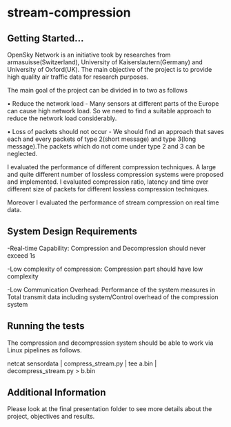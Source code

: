 # stream-compression 

## Getting Started...
OpenSky Network  is an initiative took by researches from armasuisse(Switzerland),
University of Kaiserslautern(Germany) and University of Oxford(UK).
The main objective of the project is to provide high quality air traffic data for research purposes.

The main goal of the project can be divided in to two as follows

• Reduce the network load - Many sensors at different parts of the Europe
can cause high network load. So we need to find a suitable approach to reduce
the network load considerably.

• Loss of packets should not occur - We should find an approach that saves
each and every packets of type 2(short message) and type 3(long message).The
packets which do not come under type 2 and 3 can be neglected.


I evaluated the performance of different compression techniques. A large and quite different number of lossless
compression systems were proposed and implemented. I evaluated compression ratio, latency and time over different size of 
packets for different lossless compression techniques. 

Moreover I evaluated the performance of stream compression on real time data.

## System Design Requirements

 -Real-time Capability: Compression and Decompression should never exceed 1s

 -Low complexity of compression: Compression part should have low complexity

 -Low Communication Overhead: Performance of the system measures in Total transmit data including system/Control overhead of the compression system

## Running the tests


The compression and decompression system should be able to work via Linux pipelines as follows.

netcat sensordata | compress_stream.py | tee a.bin | decompress_stream.py > b.bin

## Additional Information

Please look at the final presentation folder to see more details about the project, objectives and results.
